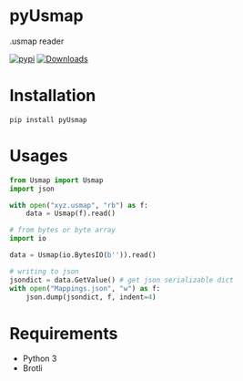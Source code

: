 # pyUsmap
.usmap reader

[![pypi](https://img.shields.io/pypi/v/pyusmap.svg)](https://pypi.python.org/pypi/pyusmap/)
[![Downloads](https://pepy.tech/badge/pyusmap)](https://pepy.tech/project/pyusmap)

# Installation
`pip install pyUsmap`

# Usages
```py
from Usmap import Usmap
import json

with open("xyz.usmap", "rb") as f:
    data = Usmap(f).read()

# from bytes or byte array
import io

data = Usmap(io.BytesIO(b'')).read()

# writing to json
jsondict = data.GetValue() # get json serializable dict
with open("Mappings.json", "w") as f:
    json.dump(jsondict, f, indent=4)


```
# Requirements

* Python 3
* Brotli